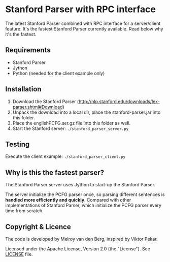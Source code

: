 Stanford Parser with RPC interface
==================================
The latest Stanford Parser combined with RPC interface for a server/client feature. It's the fastest Stanford Parser currently available. 
Read below why it's the fastest.

Requirements
------------
- Stanford Parser 
- Jython
- Python (needed for the client example only)


Installation
------------
1. Download the Stanford Parser (http://nlp.stanford.edu/downloads/lex-parser.shtml#Download)
2. Unpack the download into a local dir, place the stanford-parser.jar into this folder.
3. Place the englishPCFG.ser.gz file into this folder as well.
4. Start the Stanford server: ```./stanford_parser_server.py```

Testing
-------
Execute the client example:  ```./stanford_parser_client.py```


Why is this the fastest parser?
-------------------------------
The Stanford Parser server uses Jython to start-up the Stanford Parser.

The server initialize the PCFG parser once, so parsing different sentences is **handled more efficiently and quickly**. Compared with other implementations of Stanford Parser, which initialize the PCFG parser every time from scratch.

Copyright &amp; Licence
-----------------------
The code is developed by Melroy van den Berg, inspired by Viktor Pekar. 

Licensed under the Apache License, Version 2.0 (the "License"). See [LICENSE](LICENSE) file.
